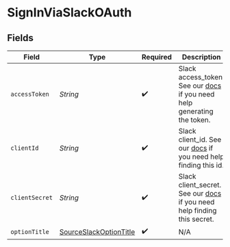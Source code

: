 # SignInViaSlackOAuth


## Fields

| Field                                                                                                                                     | Type                                                                                                                                      | Required                                                                                                                                  | Description                                                                                                                               |
| ----------------------------------------------------------------------------------------------------------------------------------------- | ----------------------------------------------------------------------------------------------------------------------------------------- | ----------------------------------------------------------------------------------------------------------------------------------------- | ----------------------------------------------------------------------------------------------------------------------------------------- |
| `accessToken`                                                                                                                             | *String*                                                                                                                                  | :heavy_check_mark:                                                                                                                        | Slack access_token. See our <a href="https://docs.airbyte.com/integrations/sources/slack">docs</a> if you need help generating the token. |
| `clientId`                                                                                                                                | *String*                                                                                                                                  | :heavy_check_mark:                                                                                                                        | Slack client_id. See our <a href="https://docs.airbyte.com/integrations/sources/slack">docs</a> if you need help finding this id.         |
| `clientSecret`                                                                                                                            | *String*                                                                                                                                  | :heavy_check_mark:                                                                                                                        | Slack client_secret. See our <a href="https://docs.airbyte.com/integrations/sources/slack">docs</a> if you need help finding this secret. |
| `optionTitle`                                                                                                                             | [SourceSlackOptionTitle](../../models/shared/SourceSlackOptionTitle.md)                                                                   | :heavy_check_mark:                                                                                                                        | N/A                                                                                                                                       |